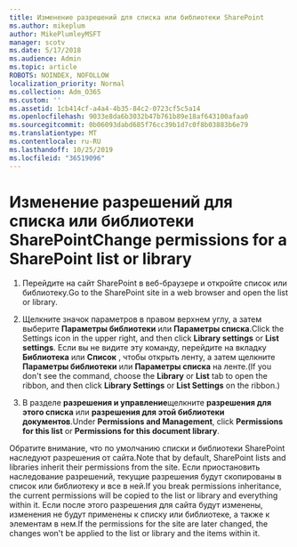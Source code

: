 ```yaml
---
title: Изменение разрешений для списка или библиотеки SharePoint
ms.author: mikeplum
author: MikePlumleyMSFT
manager: scotv
ms.date: 5/17/2018
ms.audience: Admin
ms.topic: article
ROBOTS: NOINDEX, NOFOLLOW
localization_priority: Normal
ms.collection: Adm_O365
ms.custom: ''
ms.assetid: 1cb414cf-a4a4-4b35-84c2-0723cf5c5a14
ms.openlocfilehash: 9033e8da6b3032b47b761b89e18af643100afaa0
ms.sourcegitcommit: 0b06093dabd685f76cc39b1d7c0f8b03883b6e79
ms.translationtype: MT
ms.contentlocale: ru-RU
ms.lasthandoff: 10/25/2019
ms.locfileid: "36519096"
---
```

# <a name="change-permissions-for-a-sharepoint-list-or-library"></a><span data-ttu-id="339df-102">Изменение разрешений для списка или библиотеки SharePoint</span><span class="sxs-lookup"><span data-stu-id="339df-102">Change permissions for a SharePoint list or library</span></span>

1. <span data-ttu-id="339df-103">Перейдите на сайт SharePoint в веб-браузере и откройте список или библиотеку.</span><span class="sxs-lookup"><span data-stu-id="339df-103">Go to the SharePoint site in a web browser and open the list or library.</span></span>
    
2. <span data-ttu-id="339df-104">Щелкните значок параметров в правом верхнем углу, а затем выберите **Параметры библиотеки** или **Параметры списка**.</span><span class="sxs-lookup"><span data-stu-id="339df-104">Click the Settings icon in the upper right, and then click **Library settings** or **List settings**.</span></span> <span data-ttu-id="339df-105">Если вы не видите эту команду, перейдите на вкладку **Библиотека** или **Список** , чтобы открыть ленту, а затем щелкните **Параметры библиотеки** или **Параметры списка** на ленте.</span><span class="sxs-lookup"><span data-stu-id="339df-105">(If you don't see the command, choose the **Library** or **List** tab to open the ribbon, and then click **Library Settings** or **List Settings** on the ribbon.)</span></span> 
    
3. <span data-ttu-id="339df-106">В разделе **разрешения и управление**щелкните **разрешения для этого списка** или **разрешения для этой библиотеки документов**.</span><span class="sxs-lookup"><span data-stu-id="339df-106">Under **Permissions and Management**, click **Permissions for this list** or **Permissions for this document library**.</span></span>
    
<span data-ttu-id="339df-107">Обратите внимание, что по умолчанию списки и библиотеки SharePoint наследуют разрешения от сайта.</span><span class="sxs-lookup"><span data-stu-id="339df-107">Note that by default, SharePoint lists and libraries inherit their permissions from the site.</span></span> <span data-ttu-id="339df-108">Если приостановить наследование разрешений, текущие разрешения будут скопированы в список или библиотеку и все в ней.</span><span class="sxs-lookup"><span data-stu-id="339df-108">If you break permissions inheritance, the current permissions will be copied to the list or library and everything within it.</span></span> <span data-ttu-id="339df-109">Если после этого разрешения для сайта будут изменены, изменения не будут применены к списку или библиотеке, а также к элементам в нем.</span><span class="sxs-lookup"><span data-stu-id="339df-109">If the permissions for the site are later changed, the changes won't be applied to the list or library and the items within it.</span></span>
  

